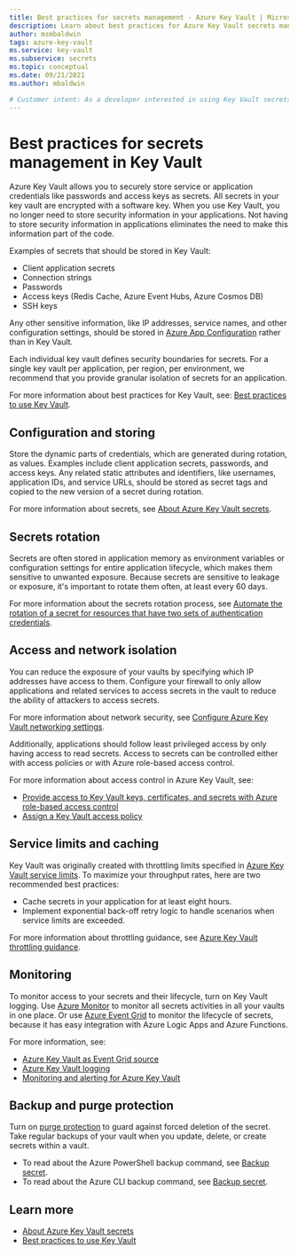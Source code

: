 ```yaml
---
title: Best practices for secrets management - Azure Key Vault | Microsoft Docs
description: Learn about best practices for Azure Key Vault secrets management.
author: msmbaldwin
tags: azure-key-vault
ms.service: key-vault
ms.subservice: secrets
ms.topic: conceptual
ms.date: 09/21/2021
ms.author: mbaldwin

# Customer intent: As a developer interested in using Key Vault secrets, I want to implement best practices.
---
```

# Best practices for secrets management in Key Vault

Azure Key Vault allows you to securely store service or application credentials like passwords and access keys as secrets. All secrets in your key vault are encrypted with a software key. When you use Key Vault, you no longer need to store security information in your applications. Not having to store security information in applications eliminates the need to make this information part of the code.

Examples of secrets that should be stored in Key Vault:

- Client application secrets
- Connection strings
- Passwords
- Access keys (Redis Cache, Azure Event Hubs, Azure Cosmos DB)
- SSH keys

Any other sensitive information, like IP addresses, service names, and other configuration settings, should be stored in [Azure App Configuration](../../azure-app-configuration/overview.md) rather than in Key Vault.

Each individual key vault defines security boundaries for secrets. For a single key vault per application, per region, per environment, we recommend that you provide granular isolation of secrets for an application.

For more information about best practices for Key Vault, see: [Best practices to use Key Vault](../general/best-practices.md).

## Configuration and storing 

Store the dynamic parts of credentials, which are generated during rotation, as values. Examples include client application secrets, passwords, and access keys. Any related static attributes and identifiers, like usernames, application IDs, and service URLs, should be stored as secret tags and copied to the new version of a secret during rotation.

For more information about secrets, see [About Azure Key Vault secrets](about-secrets.md).

## Secrets rotation
Secrets are often stored in application memory as environment variables or configuration settings for entire application lifecycle, which makes them sensitive to unwanted exposure. Because secrets are sensitive to leakage or exposure, it's important to rotate them often, at least every 60 days.

For more information about the secrets rotation process, see [Automate the rotation of a secret for resources that have two sets of authentication credentials](tutorial-rotation-dual.md). 

## Access and network isolation

You can reduce the exposure of your vaults by specifying which IP addresses have access to them. Configure your firewall to only allow applications and related services to access secrets in the vault to reduce the ability of attackers to access secrets.

For more information about network security, see [Configure Azure Key Vault networking settings](../general/how-to-azure-key-vault-network-security.md).

Additionally, applications should follow least privileged access by only having access to read secrets. Access to secrets can be controlled either with access policies or with Azure role-based access control. 

For more information about access control in Azure Key Vault, see:
- [Provide access to Key Vault keys, certificates, and secrets with Azure role-based access control](../general/rbac-guide.md)
- [Assign a Key Vault access policy](../general/assign-access-policy.md)
 
## Service limits and caching
Key Vault was originally created with throttling limits specified in [Azure Key Vault service limits](../general/service-limits.md). To maximize your throughput rates, here are two recommended best practices:
- Cache secrets in your application for at least eight hours.
- Implement exponential back-off retry logic to handle scenarios when service limits are exceeded.

For more information about throttling guidance, see [Azure Key Vault throttling guidance](../general/overview-throttling.md).

## Monitoring
To monitor access to your secrets and their lifecycle, turn on Key Vault logging. Use [Azure Monitor](../../azure-monitor/overview.md) to monitor all secrets activities in all your vaults in one place. Or use [Azure Event Grid](../../event-grid/overview.md) to monitor the lifecycle of secrets, because it has easy integration with Azure Logic Apps and Azure Functions.

For more information, see:
- [Azure Key Vault as Event Grid source](../../event-grid/event-schema-key-vault.md?tabs=event-grid-event-schema.md)
- [Azure Key Vault logging](../general/logging.md)
- [Monitoring and alerting for Azure Key Vault](../general/alert.md)

## Backup and purge protection
Turn on [purge protection](../general/soft-delete-overview.md#purge-protection) to guard against forced deletion of the secret. Take regular backups of your vault when you update, delete, or create secrets within a vault.

- To read about the Azure PowerShell backup command, see [Backup secret](/powershell/module/azurerm.keyvault/Backup-AzureKeyVaultSecret).
- To read about the Azure CLI backup command, see [Backup secret](/cli/azure/keyvault/secret#az_keyvault_secret_backup).

## Learn more
- [About Azure Key Vault secrets](about-secrets.md)
- [Best practices to use Key Vault](../general/best-practices.md)
